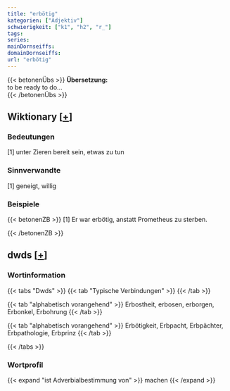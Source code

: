 ```yaml
---
title: "erbötig"
kategorien: ["Adjektiv"]
schwierigkeit: ["k1", "h2", "r_"]
tags:
series:
mainDornseiffs:
domainDornseiffs:
url: "erbötig"
---
```


{{< betonenÜbs >}}
**Übersetzung:**  
to be ready  to do...  
{{< /betonenÜbs >}}

## Wiktionary [[+](https://de.wiktionary.org/wiki/erbötig)]

### Bedeutungen
[1] unter Zieren bereit sein, etwas zu tun  

### Sinnverwandte
[1] geneigt, willig  

### Beispiele
{{< betonenZB >}}
[1] Er war erbötig, anstatt Prometheus zu sterben.  

{{< /betonenZB >}}


## dwds [[+](https://www.dwds.de/wb/erbötig)]

### Wortinformation
{{< tabs "Dwds" >}}
{{< tab "Typische Verbindungen" >}}
{{< /tab >}}

{{< tab "alphabetisch vorangehend" >}}
Erbostheit, erbosen, erborgen, Erbonkel, Erbohrung
{{< /tab >}}

{{< tab "alphabetisch vorangehend" >}}
Erbötigkeit, Erbpacht, Erbpächter, Erbpathologie, Erbprinz
{{< /tab >}}

{{< /tabs >}}

### Wortprofil
{{< expand "ist Adverbialbestimmung von" >}} machen {{< /expand >}}

